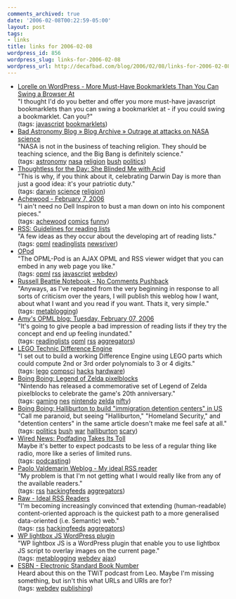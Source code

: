 ```yaml
---
comments_archived: true
date: '2006-02-08T00:22:59-05:00'
layout: post
tags:
- links
title: links for 2006-02-08
wordpress_id: 856
wordpress_slug: links-for-2006-02-08
wordpress_url: http://decafbad.com/blog/2006/02/08/links-for-2006-02-08
---
```

<ul class="delicious">
	<li>
		<div class="delicious-link"><a href="http://lorelle.wordpress.com/2005/10/13/more-must-have-bookmarklets-than-you-can-swing-a-browser-at/">Lorelle on WordPress - More Must-Have Bookmarklets Than You Can Swing a Browser At</a></div>
		<div class="delicious-extended">"I thought I'd do you better and offer you more must-have javascript bookmarklets than you can swing a bookmarklet at - if you could swing a bookmarklet. Can you?"</div>
		<div class="delicious-tags">(tags: <a href="http://del.icio.us/deusx/javascript">javascript</a> <a href="http://del.icio.us/deusx/bookmarklets">bookmarklets</a>)</div>
	</li>
	<li>
		<div class="delicious-link"><a href="http://www.badastronomy.com/bablog/2006/02/04/outrage-at-attacks-on-nasa-science/">Bad Astronomy Blog » Blog Archive » Outrage at attacks on NASA science</a></div>
		<div class="delicious-extended">"NASA is not in the business of teaching religion. They should be teaching science, and the Big Bang is definitely science."</div>
		<div class="delicious-tags">(tags: <a href="http://del.icio.us/deusx/astronomy">astronomy</a> <a href="http://del.icio.us/deusx/nasa">nasa</a> <a href="http://del.icio.us/deusx/religion">religion</a> <a href="http://del.icio.us/deusx/bush">bush</a> <a href="http://del.icio.us/deusx/politics">politics</a>)</div>
	</li>
	<li>
		<div class="delicious-link"><a href="http://www.rodneyanonymous.com/2006/02/she_blinded_me_with_acid.html">Thoughtless for the Day: She Blinded Me with Acid</a></div>
		<div class="delicious-extended">"This is why, if you think about it, celebrating Darwin Day is more than just a good idea: it's your patriotic duty."</div>
		<div class="delicious-tags">(tags: <a href="http://del.icio.us/deusx/darwin">darwin</a> <a href="http://del.icio.us/deusx/science">science</a> <a href="http://del.icio.us/deusx/religion">religion</a>)</div>
	</li>
	<li>
		<div class="delicious-link"><a href="http://www.achewood.com/index.php?date=02072006">Achewood - February 7, 2006</a></div>
		<div class="delicious-extended">"I ain't need no Dell Inspiron to bust a man down on into his component pieces."</div>
		<div class="delicious-tags">(tags: <a href="http://del.icio.us/deusx/achewood">achewood</a> <a href="http://del.icio.us/deusx/comics">comics</a> <a href="http://del.icio.us/deusx/funny">funny</a>)</div>
	</li>
	<li>
		<div class="delicious-link"><a href="http://www.reallysimplesyndication.com/howtoReadingLists#keepReadingListsSmallAtFirst">RSS: Guidelines for reading lists</a></div>
		<div class="delicious-extended">"A few ideas as they occur about the developing art of reading lists."</div>
		<div class="delicious-tags">(tags: <a href="http://del.icio.us/deusx/opml">opml</a> <a href="http://del.icio.us/deusx/readinglists">readinglists</a> <a href="http://del.icio.us/deusx/newsriver">newsriver</a>)</div>
	</li>
	<li>
		<div class="delicious-link"><a href="http://eurekaman.com/opod/">OPod</a></div>
		<div class="delicious-extended">"The OPML-Pod is an AJAX OPML and RSS viewer widget that you can embed in any web page you like."</div>
		<div class="delicious-tags">(tags: <a href="http://del.icio.us/deusx/opml">opml</a> <a href="http://del.icio.us/deusx/rss">rss</a> <a href="http://del.icio.us/deusx/javascript">javascript</a> <a href="http://del.icio.us/deusx/webdev">webdev</a>)</div>
	</li>
	<li>
		<div class="delicious-link"><a href="http://www.russellbeattie.com/notebook/1008798.html">Russell Beattie Notebook - No Comments Pushback</a></div>
		<div class="delicious-extended">"Anyways, as I've repeated from the very beginning in response to all sorts of criticism over the years, I will publish this weblog how I want, about what I want and you read if you want. Thats it, very simple."</div>
		<div class="delicious-tags">(tags: <a href="http://del.icio.us/deusx/metablogging">metablogging</a>)</div>
	</li>
	<li>
		<div class="delicious-link"><a href="http://blogs.opml.org/amyloo/2006/02/07#feedinundation">Amy's OPML blog: Tuesday, February 07, 2006</a></div>
		<div class="delicious-extended">"It's going to give people a bad impression of reading lists if they try the concept and end up feeling inundated."</div>
		<div class="delicious-tags">(tags: <a href="http://del.icio.us/deusx/readinglists">readinglists</a> <a href="http://del.icio.us/deusx/opml">opml</a> <a href="http://del.icio.us/deusx/rss">rss</a> <a href="http://del.icio.us/deusx/aggregators">aggregators</a>)</div>
	</li>
	<li>
		<div class="delicious-link"><a href="http://acarol.woz.org/">LEGO Technic Difference Engine</a></div>
		<div class="delicious-extended">"I set out to build a working Difference Engine using LEGO parts which could compute 2nd or 3rd order polynomials to 3 or 4 digits."</div>
		<div class="delicious-tags">(tags: <a href="http://del.icio.us/deusx/lego">lego</a> <a href="http://del.icio.us/deusx/compsci">compsci</a> <a href="http://del.icio.us/deusx/hacks">hacks</a> <a href="http://del.icio.us/deusx/hardware">hardware</a>)</div>
	</li>
	<li>
		<div class="delicious-link"><a href="http://www.boingboing.net/2006/02/06/legend_of_zelda_pixe.html">Boing Boing: Legend of Zelda pixelblocks</a></div>
		<div class="delicious-extended">"Nintendo has released a commemorative set of Legend of Zelda pixelblocks to celebrate the game's 20th anniversary."</div>
		<div class="delicious-tags">(tags: <a href="http://del.icio.us/deusx/gaming">gaming</a> <a href="http://del.icio.us/deusx/nes">nes</a> <a href="http://del.icio.us/deusx/nintendo">nintendo</a> <a href="http://del.icio.us/deusx/zelda">zelda</a> <a href="http://del.icio.us/deusx/nifty">nifty</a>)</div>
	</li>
	<li>
		<div class="delicious-link"><a href="http://www.boingboing.net/2006/02/06/halliburton_to_build.html">Boing Boing: Halliburton to build "immigration detention centers" in US</a></div>
		<div class="delicious-extended">"Call me paranoid, but seeing "Halliburton," "Homeland Security," and "detention centers" in the same article doesn't make me feel safe at all."</div>
		<div class="delicious-tags">(tags: <a href="http://del.icio.us/deusx/politics">politics</a> <a href="http://del.icio.us/deusx/bush">bush</a> <a href="http://del.icio.us/deusx/war">war</a> <a href="http://del.icio.us/deusx/halliburton">halliburton</a> <a href="http://del.icio.us/deusx/scary">scary</a>)</div>
	</li>
	<li>
		<div class="delicious-link"><a href="http://www.wired.com/news/technology/0,70171-0.html?tw=rss.index">Wired News: Podfading Takes Its Toll</a></div>
		<div class="delicious-extended">Maybe it's better to expect podcasts to be less of a regular thing like radio, more like a series of limited runs.</div>
		<div class="delicious-tags">(tags: <a href="http://del.icio.us/deusx/podcasting">podcasting</a>)</div>
	</li>
	<li>
		<div class="delicious-link"><a href="http://paolo.evectors.it/2006/02/07.html#a2766">Paolo Valdemarin Weblog - My ideal RSS reader</a></div>
		<div class="delicious-extended">"My problem is that I'm not getting what I would really like from any of the available readers."</div>
		<div class="delicious-tags">(tags: <a href="http://del.icio.us/deusx/rss">rss</a> <a href="http://del.icio.us/deusx/hackingfeeds">hackingfeeds</a> <a href="http://del.icio.us/deusx/aggregators">aggregators</a>)</div>
	</li>
	<li>
		<div class="delicious-link"><a href="http://dannyayers.com/archives/2006/02/07/ideal-rss-readers/">Raw - Ideal RSS Readers</a></div>
		<div class="delicious-extended">"I'm becoming increasingly convinced that extending (human-readable) content-oriented approach is the quickest path to a more generalised data-oriented (i.e. Semantic) web."</div>
		<div class="delicious-tags">(tags: <a href="http://del.icio.us/deusx/rss">rss</a> <a href="http://del.icio.us/deusx/hackingfeeds">hackingfeeds</a> <a href="http://del.icio.us/deusx/aggregators">aggregators</a>)</div>
	</li>
	<li>
		<div class="delicious-link"><a href="http://zeo.unic.net.my/2006/01/17/wp-lightbox-js-wordpress-plugin/">WP lightbox JS WordPress plugin</a></div>
		<div class="delicious-extended">"WP lightbox JS is a WordPress plugin that enable you to use lightbox JS script to overlay images on the current page."</div>
		<div class="delicious-tags">(tags: <a href="http://del.icio.us/deusx/metablogging">metablogging</a> <a href="http://del.icio.us/deusx/webdev">webdev</a> <a href="http://del.icio.us/deusx/ajax">ajax</a>)</div>
	</li>
	<li>
		<div class="delicious-link"><a href="http://esbn.org/esbn/default.asp">ESBN - Electronic Standard Book Number</a></div>
		<div class="delicious-extended">Heard about this on the TWiT podcast from Leo.  Maybe I'm missing something, but isn't this what URLs and URIs are for?</div>
		<div class="delicious-tags">(tags: <a href="http://del.icio.us/deusx/webdev">webdev</a> <a href="http://del.icio.us/deusx/publishing">publishing</a>)</div>
	</li>
</ul>

